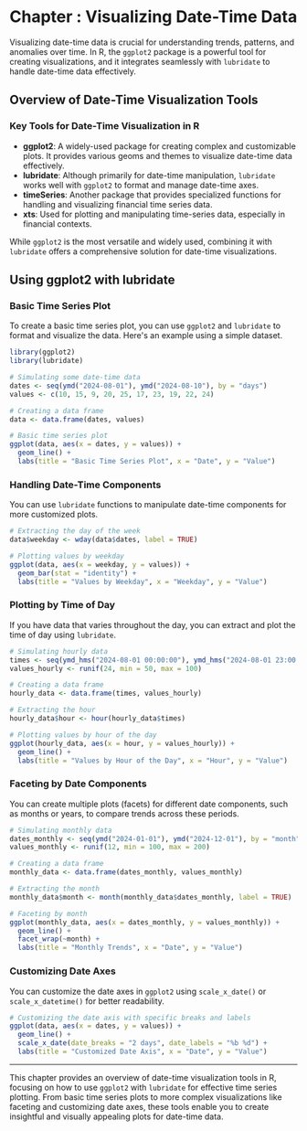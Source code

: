 # Chapter : Visualizing Date-Time Data

Visualizing date-time data is crucial for understanding trends, patterns, and anomalies over time. In R, the `ggplot2` package is a powerful tool for creating visualizations, and it integrates seamlessly with `lubridate` to handle date-time data effectively.

## Overview of Date-Time Visualization Tools

### Key Tools for Date-Time Visualization in R

- **ggplot2**: A widely-used package for creating complex and customizable plots. It provides various geoms and themes to visualize date-time data effectively.
- **lubridate**: Although primarily for date-time manipulation, `lubridate` works well with `ggplot2` to format and manage date-time axes.
- **timeSeries**: Another package that provides specialized functions for handling and visualizing financial time series data.
- **xts**: Used for plotting and manipulating time-series data, especially in financial contexts.

While `ggplot2` is the most versatile and widely used, combining it with `lubridate` offers a comprehensive solution for date-time visualizations.

## Using ggplot2 with lubridate

### Basic Time Series Plot

To create a basic time series plot, you can use `ggplot2` and `lubridate` to format and visualize the data. Here's an example using a simple dataset.

```r
library(ggplot2)
library(lubridate)

# Simulating some date-time data
dates <- seq(ymd("2024-08-01"), ymd("2024-08-10"), by = "days")
values <- c(10, 15, 9, 20, 25, 17, 23, 19, 22, 24)

# Creating a data frame
data <- data.frame(dates, values)

# Basic time series plot
ggplot(data, aes(x = dates, y = values)) +
  geom_line() +
  labs(title = "Basic Time Series Plot", x = "Date", y = "Value")
```

### Handling Date-Time Components

You can use `lubridate` functions to manipulate date-time components for more customized plots.

```r
# Extracting the day of the week
data$weekday <- wday(data$dates, label = TRUE)

# Plotting values by weekday
ggplot(data, aes(x = weekday, y = values)) +
  geom_bar(stat = "identity") +
  labs(title = "Values by Weekday", x = "Weekday", y = "Value")
```

### Plotting by Time of Day

If you have data that varies throughout the day, you can extract and plot the time of day using `lubridate`.

```r
# Simulating hourly data
times <- seq(ymd_hms("2024-08-01 00:00:00"), ymd_hms("2024-08-01 23:00:00"), by = "hour")
values_hourly <- runif(24, min = 50, max = 100)

# Creating a data frame
hourly_data <- data.frame(times, values_hourly)

# Extracting the hour
hourly_data$hour <- hour(hourly_data$times)

# Plotting values by hour of the day
ggplot(hourly_data, aes(x = hour, y = values_hourly)) +
  geom_line() +
  labs(title = "Values by Hour of the Day", x = "Hour", y = "Value")
```

### Faceting by Date Components

You can create multiple plots (facets) for different date components, such as months or years, to compare trends across these periods.

```r
# Simulating monthly data
dates_monthly <- seq(ymd("2024-01-01"), ymd("2024-12-01"), by = "month")
values_monthly <- runif(12, min = 100, max = 200)

# Creating a data frame
monthly_data <- data.frame(dates_monthly, values_monthly)

# Extracting the month
monthly_data$month <- month(monthly_data$dates_monthly, label = TRUE)

# Faceting by month
ggplot(monthly_data, aes(x = dates_monthly, y = values_monthly)) +
  geom_line() +
  facet_wrap(~month) +
  labs(title = "Monthly Trends", x = "Date", y = "Value")
```

### Customizing Date Axes

You can customize the date axes in `ggplot2` using `scale_x_date()` or `scale_x_datetime()` for better readability.

```r
# Customizing the date axis with specific breaks and labels
ggplot(data, aes(x = dates, y = values)) +
  geom_line() +
  scale_x_date(date_breaks = "2 days", date_labels = "%b %d") +
  labs(title = "Customized Date Axis", x = "Date", y = "Value")
```

---

This chapter provides an overview of date-time visualization tools in R, focusing on how to use `ggplot2` with `lubridate` for effective time series plotting. From basic time series plots to more complex visualizations like faceting and customizing date axes, these tools enable you to create insightful and visually appealing plots for date-time data.
